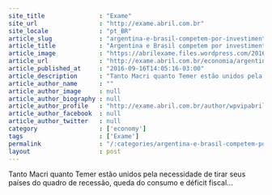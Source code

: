 ```yaml
---
site_title               : "Exame"
site_url                 : "http://exame.abril.com.br"
site_locale              : "pt_BR"
article_slug             : "argentina-e-brasil-competem-por-investimentos"
article_title            : "Argentina e Brasil competem por investimentos"
article_image            : "https://abrilexame.files.wordpress.com/2016/09/size_960_16_9_brasil50.jpg?quality=70&strip=all&w=960"
article_url              : "http://exame.abril.com.br/economia/argentina-e-brasil-competem-por-investimentos/"
article_published_at     : "2016-09-16T14:05:16-03:00"
article_description      : "Tanto Macri quanto Temer estão unidos pela necessidade de tirar seus países do quadro de recessão, queda do consumo e déficit fiscal..."
article_author_name      : ""
article_author_image     : null
article_author_biography : null
article_author_profile   : "http://exame.abril.com.br/author/wpvipabril/"
article_author_facebook  : null
article_author_twitter   : null
category                 : ['economy']
tags                     : ['Exame']
permalink                : "/:categories/argentina-e-brasil-competem-por-investimentos/"
layout                   : post
---
```


Tanto Macri quanto Temer estão unidos pela necessidade de tirar seus países do quadro de recessão, queda do consumo e déficit fiscal...
